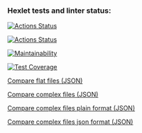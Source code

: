 ### Hexlet tests and linter status:
[![Actions Status](https://github.com/setov/java-project-71/actions/workflows/hexlet-check.yml/badge.svg)](https://github.com/setov/java-project-71/actions)

[![Actions Status](https://github.com/setov/java-project-71/actions/workflows/main.yml/badge.svg)](https://github.com/setov/java-project-71/actions)

[![Maintainability](https://api.codeclimate.com/v1/badges/febbb56bcc9ecc12900c/maintainability)](https://codeclimate.com/github/setov/java-project-71/maintainability)

[![Test Coverage](https://api.codeclimate.com/v1/badges/febbb56bcc9ecc12900c/test_coverage)](https://codeclimate.com/github/setov/java-project-71/test_coverage)

[Compare flat files (JSON)](https://asciinema.org/a/dPb0PbUNDM3WeLPNxZ2qOBTOk)

[Compare complex files (JSON)](https://asciinema.org/a/Jyh5B6INfJPBA4eRwOwUxsEXi)

[Compare complex files plain format (JSON)](https://asciinema.org/a/u1UpPZoe0fwFzR0xYAQNQNuTK)

[Compare complex files json format (JSON)](https://asciinema.org/a/6lwam98mocdWatCdyBttgUpwx)
